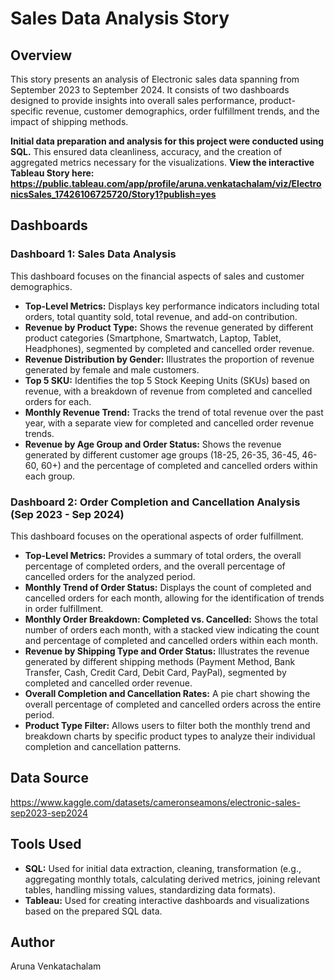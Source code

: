 # Sales Data Analysis Story

## Overview

This story presents an analysis of Electronic sales data spanning from September 2023 to September 2024. It consists of two dashboards designed to provide insights into overall sales performance, product-specific revenue, customer demographics, order fulfillment trends, and the impact of shipping methods.

**Initial data preparation and analysis for this project were conducted using SQL.** This ensured data cleanliness, accuracy, and the creation of aggregated metrics necessary for the visualizations.
**View the interactive Tableau Story here: https://public.tableau.com/app/profile/aruna.venkatachalam/viz/ElectronicsSales_17426106725720/Story1?publish=yes**


## Dashboards

### Dashboard 1: Sales Data Analysis

This dashboard focuses on the financial aspects of sales and customer demographics.

* **Top-Level Metrics:** Displays key performance indicators including total orders, total quantity sold, total revenue, and add-on contribution.
* **Revenue by Product Type:** Shows the revenue generated by different product categories (Smartphone, Smartwatch, Laptop, Tablet, Headphones), segmented by completed and cancelled order revenue.
* **Revenue Distribution by Gender:** Illustrates the proportion of revenue generated by female and male customers.
* **Top 5 SKU:** Identifies the top 5 Stock Keeping Units (SKUs) based on revenue, with a breakdown of revenue from completed and cancelled orders for each.
* **Monthly Revenue Trend:** Tracks the trend of total revenue over the past year, with a separate view for completed and cancelled order revenue trends.
* **Revenue by Age Group and Order Status:** Shows the revenue generated by different customer age groups (18-25, 26-35, 36-45, 46-60, 60+) and the percentage of completed and cancelled orders within each group.

### Dashboard 2: Order Completion and Cancellation Analysis (Sep 2023 - Sep 2024)

This dashboard focuses on the operational aspects of order fulfillment.

* **Top-Level Metrics:** Provides a summary of total orders, the overall percentage of completed orders, and the overall percentage of cancelled orders for the analyzed period.
* **Monthly Trend of Order Status:** Displays the count of completed and cancelled orders for each month, allowing for the identification of trends in order fulfillment.
* **Monthly Order Breakdown: Completed vs. Cancelled:** Shows the total number of orders each month, with a stacked view indicating the count and percentage of completed and cancelled orders within each month.
* **Revenue by Shipping Type and Order Status:** Illustrates the revenue generated by different shipping methods (Payment Method, Bank Transfer, Cash, Credit Card, Debit Card, PayPal), segmented by completed and cancelled order revenue.
* **Overall Completion and Cancellation Rates:** A pie chart showing the overall percentage of completed and cancelled orders across the entire period.
* **Product Type Filter:** Allows users to filter both the monthly trend and breakdown charts by specific product types to analyze their individual completion and cancellation patterns.


## Data Source

https://www.kaggle.com/datasets/cameronseamons/electronic-sales-sep2023-sep2024


## Tools Used

* **SQL:** Used for initial data extraction, cleaning, transformation (e.g., aggregating monthly totals, calculating derived metrics, joining relevant tables, handling missing values, standardizing data formats).
* **Tableau:** Used for creating interactive dashboards and visualizations based on the prepared SQL data.

## Author

Aruna Venkatachalam





